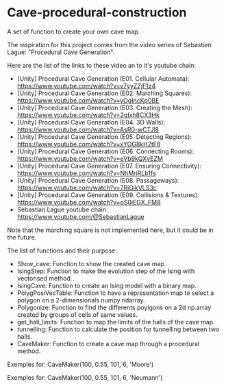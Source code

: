 # Cave-procedural-construction
A set of function to create your own cave map.


The inspiration for this project comes from the video series of Sebastien Lague: "Procedural Cave Generation".

Here are the list of the links to these video an to it's youtube chain: 
* [Unity] Procedural Cave Generation (E01. Cellular Automata): https://www.youtube.com/watch?v=v7yyZZjF1z4
* [Unity] Procedural Cave Generation (E02. Marching Squares): https://www.youtube.com/watch?v=yOgIncKp0BE
* [Unity] Procedural Cave Generation (E03. Creating the Mesh): https://www.youtube.com/watch?v=2gIxh8CX3Hk
* [Unity] Procedural Cave Generation (E04. 3D Walls): https://www.youtube.com/watch?v=AsR0-wCTJl8
* [Unity] Procedural Cave Generation (E05. Detecting Regions): https://www.youtube.com/watch?v=xYOG8kH2tF8
* [Unity] Procedural Cave Generation (E06. Connecting Rooms): https://www.youtube.com/watch?v=eVb9kQXvEZM
* [Unity] Procedural Cave Generation (E07. Ensuring Connectivity): https://www.youtube.com/watch?v=NhMriRLb1fs
* [Unity] Procedural Cave Generation (E08. Passageways): https://www.youtube.com/watch?v=7RiGikVLS3c
* [Unity] Procedural Cave Generation (E09. Collisions & Textures): https://www.youtube.com/watch?v=oS0iEGX_FM8
* Sebastian Lague youtube chain: https://www.youtube.com/@SebastianLague

Note that the marching square is not implemented here, but it could be in the future.

The list of functions and their purpose:
 * Show_cave: Function to show the created cave map.
 * IsingStep: Function to make the evolution step of the Ising with vectorised method.
 * IsingCave: Function to create an Ising model with a binary map.
 * PolygPosiVecTable: Function to have a representation map to select a polygon on a 2-dimensionals numpy.ndarray.
 * Polygonize: Function to find the differents poylgons on a 2d np.array created by	groups of cells of same values.
 * get_hall_limits: Function to map the limits of the halls of the cave map.
 * tunnelling: Function to calculate the position for tunnelling between two halls.
 * CaveMaker: Function to create a cave map through a procedural method.


Exemples for: CaveMaker(100, 0.55, 101, 6, 'Moore')


Exemples for: CaveMaker(100, 0.55, 101, 6, 'Neumann')

